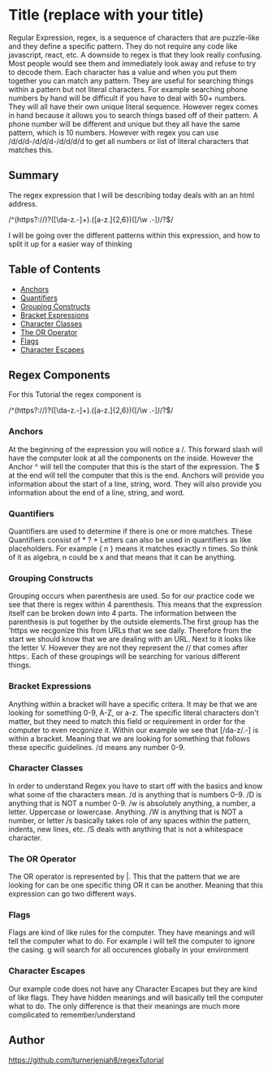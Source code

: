 # Title (replace with your title)

Regular Expression, regex, is a sequence of characters that are puzzle-like and they define a specific pattern. They do not require any code like javascript, react, etc. A downside to regex is that they look really confusing. Most people would see them and immediately look away and refuse to try to decode them. Each character has a value and when you put them together you can match any pattern. They are useful for searching things within a pattern but not literal characters. For example searching phone numbers by hand will be difficult if you have to deal with 50+ numbers. They will all have their own unique literal sequence. However regex comes in hand because it allows you to search things based off of their pattern. A phone number will be different and unique but they all have the same pattern, which is 10 numbers. However with regex you can use /d/d/d-/d/d/d-/d/d/d/d to get all numbers or list of literal characters that matches this.

## Summary

The regex expression that I will be describing today deals with an an html address.

/^(https?:\/\/)?([\da-z\.-]+)\.([a-z\.]{2,6})([\/\w \.-]*)*\/?$/

I will be going over the different patterns within this expression, and how to split it up for a easier way of thinking

## Table of Contents

- [Anchors](#anchors)
- [Quantifiers](#quantifiers)
- [Grouping Constructs](#grouping-constructs)
- [Bracket Expressions](#bracket-expressions)
- [Character Classes](#character-classes)
- [The OR Operator](#the-or-operator)
- [Flags](#flags)
- [Character Escapes](#character-escapes)

## Regex Components
For this Tutorial the regex component is 

/^(https?:\/\/)?([\da-z\.-]+)\.([a-z\.]{2,6})([\/\w \.-]*)*\/?$/

### Anchors
At the beginning of the expression you will notice a /. 
This forward slash will have the computer look at all the components on the inside. However the Anchor ^ will tell the computer that this is the start of the expression. The $ at the end will tell the computer that this is the end. Anchors will provide you information about the start of a line, string, word. They will also provide you information about the end of a line, string, and word.

### Quantifiers
Quantifiers are used to determine if there is one or more matches. These Quantifiers consist of * ? + 
Letters can also be used in quantifiers as like placeholders. For example { n }
means it matches exactly n times. So think of it as algebra, n could be x and that means that it can be anything. 

### Grouping Constructs
Grouping occurs when parenthesis are used. So for our practice code we see that there is regex within 4 parenthesis. This means that the expression itself can be broken down into 4 parts. The information between the parenthesis is put together by the outside elements.The first group has the 'https we recgonize this from URLs that we see daily. Therefore from the start we should know that we are dealing with an URL. Next to it looks like the letter V. However they are not they represent the // that comes after https:. Each of these groupings will be searching for various different things.

### Bracket Expressions
Anything within a bracket will have a specific critera. It may be that we are looking for something 0-9, A-Z, or a-z. The specific literal characters don't matter, but they need to match this field or requirement in order for the computer to even recgonize it. Within our example we see that [/da-z/.-] is within a bracket. Meaning that we are looking for something that follows these specific guidelines. /d means any number 0-9. 

### Character Classes
In order to understand Regex you have to start off with the basics and know what some of the characters mean.
/d is anything that is numbers 0-9.
/D is anything that is NOT a number 0-9.
/w is absolutely anything, a number, a letter. Uppercase or lowercase. Anything.
/W is anything that is NOT a number, or letter
/s basically takes role of any spaces within the pattern, indents, new lines, etc.
/S deals with anything that is not a whitespace character. 


### The OR Operator
The OR operator is represented by |. This that the pattern that we are looking for can be one specific thing OR it can be another. Meaning that this expression can go two different ways.

### Flags
Flags are kind of like rules for the computer. They have meanings and will tell the computer what to do. For example i will tell the computer to ignore the casing. g will search for all occurences globally in your environment

### Character Escapes
Our example code does not have any Character Escapes but they are kind of like flags. They have hidden meanings and will basically tell the computer what to do. The only difference is that their meanings are much more complicated to remember/understand

## Author

https://github.com/turnerjeniah8/regexTutorial 
